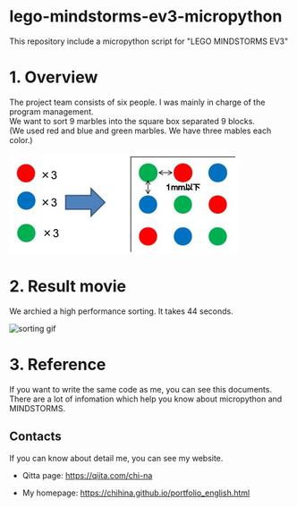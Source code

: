 # lego-mindstorms-ev3-micropython
This repository include a micropython script for "LEGO MINDSTORMS EV3"

# 1. Overview
The project team consists of six people. I was mainly in charge of the program management.  
We want to sort 9 marbles into the square box separated 9 blocks.  
(We used red and blue and green marbles. We have three mables each color.)

![marbles](https://github.com/chihina/lego-mindstorms-ev3-micropython/blob/master/images/marbles.jpg)

# 2. Result movie
We archied a high performance sorting. It takes 44 seconds.   

![sorting gif](https://github.com/chihina/lego-mindstorms-ev3-micropython/blob/master/images/sorting_movie.gif)

# 3. Reference 
If you want to write the same code as me, you can see this documents.  
There are a lot of infomation which help you know about micropython and MINDSTORMS.  

## Contacts
If you can know about detail me, you can see my website.

- Qitta page: https://qiita.com/chi-na  

- My homepage: https://chihina.github.io/portfolio_english.html  
